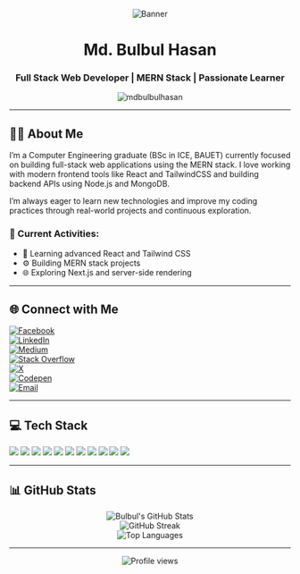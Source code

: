 <!-- Banner Section -->
<p align="center">
  <img src="https://i.ibb.co/kgh1zfZB/Web-prac.gif" alt="Banner" />
</p>

<h1 align="center">Md. Bulbul Hasan</h1>
<h3 align="center">Full Stack Web Developer | MERN Stack | Passionate Learner</h3>

<p align="center">
  <img src="https://komarev.com/ghpvc/?username=mdbulbulhasan&label=Profile%20views&color=0e75b6&style=flat" alt="mdbulbulhasan" />
</p>

---

## 👨‍💻 About Me

I’m a Computer Engineering graduate (BSc in ICE, BAUET) currently focused on building full-stack web applications using the MERN stack. I love working with modern frontend tools like React and TailwindCSS and building backend APIs using Node.js and MongoDB.

I’m always eager to learn new technologies and improve my coding practices through real-world projects and continuous exploration.

### 🔄 Current Activities:
- 🚀 Learning advanced React and Tailwind CSS  
- ⚙️ Building MERN stack projects  
- 🌐 Exploring Next.js and server-side rendering  

---

## 🌐 Connect with Me

[![Facebook](https://img.shields.io/badge/Facebook-%231877F2.svg?logo=Facebook&logoColor=white)](https://facebook.com/mdbulbulhasan09)  
[![LinkedIn](https://img.shields.io/badge/LinkedIn-%230077B5.svg?logo=linkedin&logoColor=white)](https://linkedin.com/in/mdbulbulhasan)  
[![Medium](https://img.shields.io/badge/Medium-12100E?logo=medium&logoColor=white)](https://medium.com/@@bulbulhasan095)  
[![Stack Overflow](https://img.shields.io/badge/-Stackoverflow-FE7A16?logo=stack-overflow&logoColor=white)](https://stackoverflow.com/users/12541749)  
[![X](https://img.shields.io/badge/X-black.svg?logo=X&logoColor=white)](https://x.com/@Md_Bulbul_Hasan)  
[![Codepen](https://img.shields.io/badge/Codepen-000000?logo=codepen&logoColor=white)](https://codepen.io/@mdbulbulhasan)  
[![Email](https://img.shields.io/badge/Email-D14836?logo=gmail&logoColor=white)](mailto:bulbulhasan095@gmail.com)  

---

## 💻 Tech Stack

<p align="left">
  <img src="https://img.shields.io/badge/React-61DAFB?style=for-the-badge&logo=react&logoColor=black"/>
  <img src="https://img.shields.io/badge/TailwindCSS-38B2AC?style=for-the-badge&logo=tailwind-css&logoColor=white"/>
  <img src="https://img.shields.io/badge/Node.js-339933?style=for-the-badge&logo=nodedotjs&logoColor=white"/>
  <img src="https://img.shields.io/badge/MongoDB-47A248?style=for-the-badge&logo=mongodb&logoColor=white"/>
  <img src="https://img.shields.io/badge/Git-F05032?style=for-the-badge&logo=git&logoColor=white"/>
  <img src="https://img.shields.io/badge/GitHub-181717?style=for-the-badge&logo=github&logoColor=white"/>
  <img src="https://img.shields.io/badge/JavaScript-F7DF1E?style=for-the-badge&logo=javascript&logoColor=black"/>
  <img src="https://img.shields.io/badge/CSS3-1572B6?style=for-the-badge&logo=css3&logoColor=white"/>
  <img src="https://img.shields.io/badge/HTML5-E34F26?style=for-the-badge&logo=html5&logoColor=white"/>
  <img src="https://img.shields.io/badge/Firebase-FFCA28?style=for-the-badge&logo=firebase&logoColor=black"/>
  <img src="https://img.shields.io/badge/MySQL-4479A1.svg?style=for-the-badge&logo=mysql&logoColor=white"/>
</p>

---

## 📊 GitHub Stats

<p align="center">
  <img src="https://github-readme-stats.vercel.app/api?username=mdbulbulhasan&theme=dark&hide_border=false&include_all_commits=false&count_private=false" alt="Bulbul's GitHub Stats" />
  <br/>
  <img src="https://nirzak-streak-stats.vercel.app/?user=mdbulbulhasan&theme=dark&hide_border=false" alt="GitHub Streak"/>
  <br/>
  <img src="https://github-readme-stats.vercel.app/api/top-langs/?username=mdbulbulhasan&theme=dark&hide_border=false&include_all_commits=false&count_private=false&layout=compact" alt="Top Languages"/>
</p>

---

<p align="center">
  <img src="https://komarev.com/ghpvc/?username=mdbulbulhasan&label=Profile%20views&color=0e75b6&style=flat" alt="Profile views" />
</p>


<!-- Created by Md. Bulbul Hasan -->
